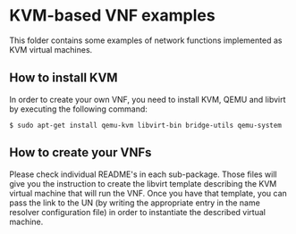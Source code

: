 # KVM-based VNF examples

This folder contains some examples of network functions implemented as KVM virtual machines.

## How to install KVM

In order to create your own VNF, you need to install KVM, QEMU and libvirt by executing the following command:

	$ sudo apt-get install qemu-kvm libvirt-bin bridge-utils qemu-system  

## How to create your VNFs

Please check individual README's in each sub-package.
Those files will give you the instruction to create the libvirt template describing the KVM virtual machine that will run the VNF.
Once you have that template, you can pass the link to the UN (by writing the appropriate entry in the name resolver configuration file) in order to instantiate the described virtual machine.
